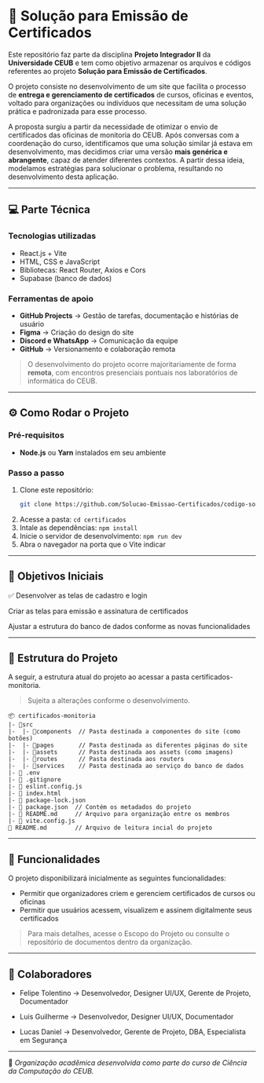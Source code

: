 # 💼 Solução para Emissão de Certificados

Este repositório faz parte da disciplina **Projeto Integrador II** da **Universidade CEUB** e tem como objetivo armazenar os arquivos e códigos referentes ao projeto **Solução para Emissão de Certificados**.

O projeto consiste no desenvolvimento de um site que facilita o processo de **entrega e gerenciamento de certificados** de cursos, oficinas e eventos, voltado para organizações ou indivíduos que necessitam de uma solução prática e padronizada para esse processo.

A proposta surgiu a partir da necessidade de otimizar o envio de certificados das oficinas de monitoria do CEUB. Após conversas com a coordenação do curso, identificamos que uma solução similar já estava em desenvolvimento, mas decidimos criar uma versão **mais genérica e abrangente**, capaz de atender diferentes contextos. A partir dessa ideia, modelamos estratégias para solucionar o problema, resultando no desenvolvimento desta aplicação.

---

## 💻 Parte Técnica

### Tecnologias utilizadas
- React.js + Vite  
- HTML, CSS e JavaScript  
- Bibliotecas: React Router, Axios e Cors  
- Supabase (banco de dados)

### Ferramentas de apoio
- **GitHub Projects** → Gestão de tarefas, documentação e histórias de usuário  
- **Figma** → Criação do design do site  
- **Discord e WhatsApp** → Comunicação da equipe  
- **GitHub** → Versionamento e colaboração remota  

> O desenvolvimento do projeto ocorre majoritariamente de forma **remota**, com encontros presenciais pontuais nos laboratórios de informática do CEUB.

---

## ⚙️ Como Rodar o Projeto

### Pré-requisitos
- **Node.js** ou **Yarn** instalados em seu ambiente

### Passo a passo
1. Clone este repositório:  
   ```bash
   git clone https://github.com/Solucao-Emissao-Certificados/codigo-solucao
2. Acesse a pasta: `cd certificados`
3. Intale as dependências: `npm install`
4. Inicie o servidor de desenvolvimento: `npm run dev`
5. Abra o navegador na porta que o Vite indicar

---

## 🎯 Objetivos Iniciais

✅ Desenvolver as telas de cadastro e login

Criar as telas para emissão e assinatura de certificados

Ajustar a estrutura do banco de dados conforme as novas funcionalidades

---

## 🧩 Estrutura do Projeto
A seguir, a estrutura atual do projeto ao acessar a pasta certificados-monitoria.

> Sujeita a alterações conforme o desenvolvimento.

```
📦 certificados-monitoria
|- 📂src
|-  |- 📂components  // Pasta destinada a componentes do site (como botões)
|-  |- 📂pages       // Pasta destinada as diferentes páginas do site
|-  |- 📂assets      // Pasta destinada aos assets (como imagens)
|-  |- 📂routes      // Pasta destinada aos routers
|-  |- 📂services    // Pasta destinada ao serviço do banco de dados
|- 📜 .env
|- 📜 .gitignore
|- 📜 eslint.config.js
|- 📜 index.html
|- 📜 package-lock.json
|- 📜 package.json  // Contém os metadados do projeto
|- 📜 README.md     // Arquivo para organização entre os membros
|- 📜 vite.config.js
📜 README.md        // Arquivo de leitura incial do projeto
```
---

## 🚀 Funcionalidades
O projeto disponibilizará inicialmente as seguintes funcionalidades:
- Permitir que organizadores criem e gerenciem certificados de cursos ou oficinas
- Permitir que usuários acessem, visualizem e assinem digitalmente seus certificados

> Para mais detalhes, acesse o Escopo do Projeto
ou consulte o repositório de documentos dentro da organização.

---

## 👥 Colaboradores
- Felipe Tolentino → Desenvolvedor, Designer UI/UX, Gerente de Projeto, Documentador

- Luis Guilherme → Desenvolvedor, Designer UI/UX, Documentador

- Lucas Daniel → Desenvolvedor, Gerente de Projeto, DBA, Especialista em Segurança

---

📘 *Organização acadêmica desenvolvida como parte do curso de Ciência da Computação do CEUB.*
